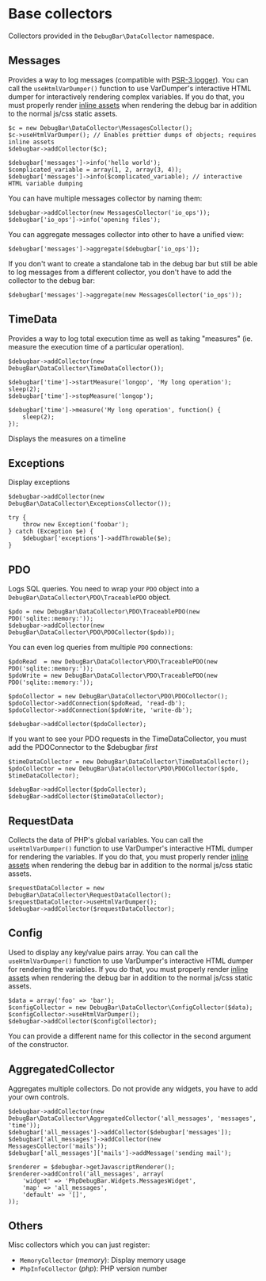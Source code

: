 
# Base collectors

Collectors provided in the `DebugBar\DataCollector` namespace.

## Messages

Provides a way to log messages (compatible with [PSR-3 logger](https://github.com/php-fig/fig-standards/blob/master/accepted/PSR-3-logger-interface.md)).
You can call the `useHtmlVarDumper()` function to use VarDumper's interactive HTML dumper for
interactively rendering complex variables.  If you do that, you must properly render
[inline assets](rendering.html#assets) when rendering the debug bar in addition to the normal js/css
static assets.

    $c = new DebugBar\DataCollector\MessagesCollector();
    $c->useHtmlVarDumper(); // Enables prettier dumps of objects; requires inline assets
    $debugbar->addCollector($c);

    $debugbar['messages']->info('hello world');
    $complicated_variable = array(1, 2, array(3, 4));
    $debugbar['messages']->info($complicated_variable); // interactive HTML variable dumping

You can have multiple messages collector by naming them:

    $debugbar->addCollector(new MessagesCollector('io_ops'));
    $debugbar['io_ops']->info('opening files');

You can aggregate messages collector into other to have a unified view:

    $debugbar['messages']->aggregate($debugbar['io_ops']);

If you don't want to create a standalone tab in the debug bar but still be able
to log messages from a different collector, you don't have to add the collector
to the debug bar:

    $debugbar['messages']->aggregate(new MessagesCollector('io_ops'));

## TimeData

Provides a way to log total execution time as well as taking "measures" (ie. measure the execution time of a particular operation).

    $debugbar->addCollector(new DebugBar\DataCollector\TimeDataCollector());

    $debugbar['time']->startMeasure('longop', 'My long operation');
    sleep(2);
    $debugbar['time']->stopMeasure('longop');

    $debugbar['time']->measure('My long operation', function() {
        sleep(2);
    });

Displays the measures on a timeline

## Exceptions

Display exceptions

    $debugbar->addCollector(new DebugBar\DataCollector\ExceptionsCollector());

    try {
        throw new Exception('foobar');
    } catch (Exception $e) {
        $debugbar['exceptions']->addThrowable($e);
    }

## PDO

Logs SQL queries. You need to wrap your `PDO` object into a `DebugBar\DataCollector\PDO\TraceablePDO` object.

    $pdo = new DebugBar\DataCollector\PDO\TraceablePDO(new PDO('sqlite::memory:'));
    $debugbar->addCollector(new DebugBar\DataCollector\PDO\PDOCollector($pdo));

You can even log queries from multiple `PDO` connections:

    $pdoRead  = new DebugBar\DataCollector\PDO\TraceablePDO(new PDO('sqlite::memory:'));
    $pdoWrite = new DebugBar\DataCollector\PDO\TraceablePDO(new PDO('sqlite::memory:'));

    $pdoCollector = new DebugBar\DataCollector\PDO\PDOCollector();
    $pdoCollector->addConnection($pdoRead, 'read-db');
    $pdoCollector->addConnection($pdoWrite, 'write-db');

    $debugbar->addCollector($pdoCollector);
    
If you want to see your PDO requests in the TimeDataCollector, you must add the PDOConnector to the $debugbar _first_

    $timeDataCollector = new DebugBar\DataCollector\TimeDataCollector();
    $pdoCollector = new DebugBar\DataCollector\PDO\PDOCollector($pdo, $timeDataCollector);
    
    $debugBar->addCollector($pdoCollector);
    $debugBar->addCollector($timeDataCollector);

## RequestData

Collects the data of PHP's global variables.  You can call the `useHtmlVarDumper()` function to use
VarDumper's interactive HTML dumper for rendering the variables.  If you do that, you must properly
render [inline assets](rendering.html#assets) when rendering the debug bar in addition to the normal
js/css static assets.

    $requestDataCollector = new DebugBar\DataCollector\RequestDataCollector();
    $requestDataCollector->useHtmlVarDumper();
    $debugbar->addCollector($requestDataCollector);

## Config

Used to display any key/value pairs array.  You can call the `useHtmlVarDumper()` function to use
VarDumper's interactive HTML dumper for rendering the variables.  If you do that, you must properly
render [inline assets](rendering.html#assets) when rendering the debug bar in addition to the normal
js/css static assets.

    $data = array('foo' => 'bar');
    $configCollector = new DebugBar\DataCollector\ConfigCollector($data);
    $configCollector->useHtmlVarDumper();
    $debugbar->addCollector($configCollector);

You can provide a different name for this collector in the second argument of the constructor.

## AggregatedCollector

Aggregates multiple collectors. Do not provide any widgets, you have to add your own controls.

    $debugbar->addCollector(new DebugBar\DataCollector\AggregatedCollector('all_messages', 'messages', 'time'));
    $debugbar['all_messages']->addCollector($debugbar['messages']);
    $debugbar['all_messages']->addCollector(new MessagesCollector('mails'));
    $debugbar['all_messages']['mails']->addMessage('sending mail');

    $renderer = $debugbar->getJavascriptRenderer();
    $renderer->addControl('all_messages', array(
        'widget' => 'PhpDebugBar.Widgets.MessagesWidget',
        'map' => 'all_messages',
        'default' => '[]',
    ));

## Others

Misc collectors which you can just register:

 - `MemoryCollector` (*memory*): Display memory usage
 - `PhpInfoCollector` (*php*): PHP version number
